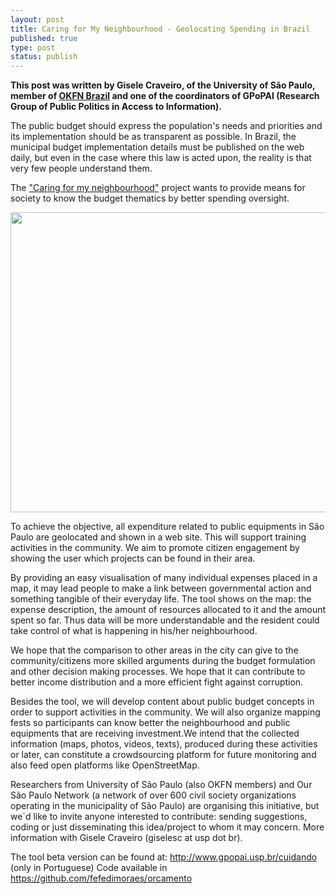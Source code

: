 ```yaml
---
layout: post
title: Caring for My Neighbourhood - Geolocating Spending in Brazil
published: true
type: post
status: publish
---
```


**This post was written by Gisele Craveiro, of the University of São Paulo, member of [OKFN Brazil](http://br.okfn.org/) and one of the coordinators of GPoPAI (Research Group of Public Politics in Access to Information).**

The public budget should express the population's needs and priorities and its implementation should be as transparent as possible. In Brazil, the municipal budget implementation details must be published on the web daily, but even in the case where this law is acted upon, the reality is that very few people understand them. 

The ["Caring for my neighbourhood"](http://www.gpopai.usp.br/cuidando) project wants to provide means for society to know the budget thematics by better spending oversight.

<img alt="" src="http://farm8.staticflickr.com/7274/7604750834_a7ec37ee8a_z.jpg" title="Caring for My Neighbourhood" class="alignnone" width="640" height="480" />

To achieve the objective, all expenditure related to public equipments in São Paulo are geolocated and shown in a web site. This will support training activities in the community. We aim to promote citizen engagement by showing the user which projects can be found in their area.

By providing an easy visualisation of many individual expenses placed in a map, it may lead people to make a link between governmental action and something tangible of their everyday life. The tool shows on the map: the expense description, the amount of resources allocated to it and the amount spent so far. Thus data will be more understandable and the resident could take control of what is happening in his/her neighbourhood.
  
We hope that the comparison to other areas in the city can give to the community/citizens more skilled arguments during  the  budget formulation and  other decision making processes. We hope that it can contribute to better income distribution and a more efficient fight against corruption.

Besides the tool, we will develop content about public budget concepts in order to support activities in the community. We will also organize mapping fests so participants can know better the neighbourhood and public equipments that are receiving investment.We intend that the collected information  (maps, photos, videos, texts), produced during these activities or later, can  constitute a crowdsourcing platform for future monitoring and also feed open platforms like OpenStreetMap.

Researchers from University of São Paulo (also OKFN members) and Our São Paulo Network (a network of over 600 civil society organizations operating in the municipality of São Paulo) are organising this initiative, but we´d like to invite anyone interested to contribute: sending suggestions, coding or just disseminating this idea/project to whom it may concern. More information with Gisele Craveiro (giselesc at usp dot br).

The tool beta version can be found at: <http://www.gpopai.usp.br/cuidando> (only in Portuguese)
Code available in <https://github.com/fefedimoraes/orcamento>

